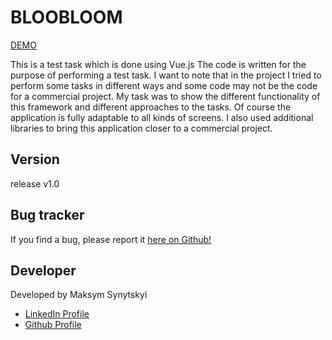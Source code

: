 # BLOOBLOOM

<a href="https://rococo-faun-67cde2.netlify.app/" target='_blank'>DEMO</a>

This is a test task which is done using Vue.js The code is written for the purpose of performing a test task.
I want to note that in the project I tried to perform some tasks in different ways and some code may not be the code for a commercial project. My task was to show the different functionality of this framework and different approaches to the tasks. Of course the application is fully adaptable to all kinds of screens. I also used additional libraries to bring this application closer to a commercial project.

<h2>Version</h2>

release v1.0

<h2>Bug tracker</h2>

If you find a bug, please report it <a href="https://github.com/Maximkooo/bloobloom-vue/issues">here on Github!</a>

<h2>Developer</h2>

Developed by Maksym Synytskyi

<ul>
  <li><a href="https://www.linkedin.com/in/maksym-synytskyi-27a0a7222/">LinkedIn Profile</a></li>
  <li><a href="https://github.com/Maximkooo">Github Profile</a></li>
</ul>
